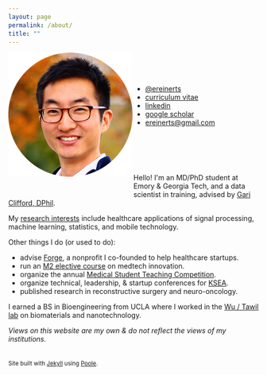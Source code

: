 ```yaml
---
layout: page
permalink: /about/
title: ""
---
```


<div>
    <div style="float: left; width: 50%; margin: 0px 0px 30px 0px;">
        <img src="/images/erik.png">
    </div>
    <div style="float: right; width: 50%; margin: 50px 0px 80px 0px;">
        <ul class="fa-ul">
            <li><i class="fa-li fa fa-twitter"></i><a href="http://www.twitter.com/ereinerts">@ereinerts</a></li>
            <li><i class="fa-li fa fa-file-text"></i><a href="https://dl.dropboxusercontent.com/u/1102315/Erik%20Reinertsen%20CV.pdf">curriculum vitae</a></li>
            <li><i class="fa-li fa fa-linkedin"></i><a href="http://www.linkedin.com/in/erikreinertsen/">linkedin</a></li>
            <li><i class="fa-li fa fa-graduation-cap"></i><a href="https://scholar.google.com/citations?user=iFS2ETsAAAAJ&hl=en&oi=ao">google scholar</a></li>
            <li><i class="fa-li fa fa-envelope"></i><a href="mailto:ereinerts@gmail.com">ereinerts@gmail.com</a></li>
        </ul>
    </div>
</div>

Hello! I'm an MD/PhD student at Emory & Georgia Tech, and a data scientist in training, advised by [Gari Clifford, DPhil](http://gdclifford.info/gari).

My [research interests](http://erikreinertsen.com/research) include healthcare applications of signal processing, machine learning, statistics, and mobile technology. 

Other things I do (or used to do):

+ advise [Forge](http://forgehealth.org), a nonprofit I co-founded to help healthcare startups.
+ run an [M2 elective course](http://erikreinertsen.com/iemed/) on medtech innovation.
+ organize the annual [Medical Student Teaching Competition](http://emorymstc.com/).
+ organize technical, leadership, & startup conferences for [KSEA](http://ksea.org/).
+ published research in reconstructive surgery and neuro-oncology.

I earned a BS in Bioengineering from UCLA where I worked in the [Wu / Tawil lab](http://wulab.seas.ucla.edu/) on biomaterials and nanotechnology.

*Views on this website are my own & do not reflect the views of my institutions.*

<footer class="footer">
<small><br>
Site built with <a href="http://jekyllrb.com/" target="_blank">Jekyll</a> using <a href="http://getpoole.com/" target="_blank">Poole</a>.
</small>
</footer>
